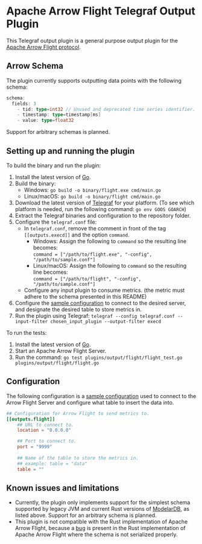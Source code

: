 # Apache Arrow Flight Telegraf Output Plugin

This Telegraf output plugin is a general purpose output plugin for the [Apache Arrow Flight protocol](https://arrow.apache.org/docs/format/Flight.html).

## Arrow Schema

The plugin currently supports outputting data points with the following schema:

```go
schema:
  fields: 3
    - tid: type=int32 // Unused and deprecated time series identifier.
    - timestamp: type=timestamp[ms]
    - value: type=float32
```

Support for arbitrary schemas is planned.

## Setting up and running the plugin

To build the binary and run the plugin:

1. Install the latest version of [Go](https://go.dev/doc/install).
2. Build the binary:
    * Windows: `go build -o binary/flight.exe cmd/main.go`
    * Linux/macOS: `go build -o binary/flight cmd/main.go`
3. Download the latest version of [Telegraf](https://portal.influxdata.com/downloads/) for your platform. (To see which platform is needed, run the following command: `go env GOOS GOARCH`)
4. Extract the Telegraf binaries and configuration to the repository folder.
5. Configure the `telegraf.conf` file:
   * In `telegraf.conf`, remove the comment in front of the tag `[[outputs.execd]]` and the option `command`.
     * Windows: Assign the following to `command` so the resulting line becomes:  
      `command = ["/path/to/flight.exe", "-config", "/path/to/sample.conf"]` 
     * Linux/macOS: Assign the following to `command` so the resulting line becomes:  
      `command = ["/path/to/flight", "-config", "/path/to/sample.conf"]` 
   * Configure any input plugin to consume metrics. (the metric must adhere to the schema presented in this README)
6. Configure the [sample configuration](\plugins\output\flight\sample.conf) to connect to the desired server, and designate the desired table to store metrics in.
7. Run the plugin using Telegraf: `telegraf --config telegraf.conf --input-filter chosen_input_plugin --output-filter execd`

To run the tests: 
1. Install the latest version of [Go](https://go.dev/doc/install).
2. Start an Apache Arrow Flight Server.
3. Run the command: `go test plugins/output/flight/flight_test.go plugins/output/flight/flight.go`


## Configuration

The following configuration is a [sample configuration](\plugins\output\flight\sample.conf) used to connect to the Arrow Flight Server and configure what table to insert the data into.

```toml @sample.conf
## Configuration for Arrow Flight to send metrics to.
[[outputs.flight]]
    ## URL to connect to.
    location = "0.0.0.0"

    ## Port to connect to.
    port = "9999"
    
    ## Name of the table to store the metrics in.
    ## example: table = "data"
    table = ""
```
## Known issues and limitations

* Currently, the plugin only implements support for the simplest schema supported by legacy JVM and current Rust versions of [ModelarDB](https://github.com/ModelarData/ModelarDB-RS), as listed above. Support for an arbitrary schema is planned.
* This plugin is not compatible with the Rust implementation of Apache Arrow Flight, because a [bug](https://github.com/apache/arrow-rs/issues/2445) is present in the Rust implementation of Apache Arrow Flight where the schema is not serialized properly.
